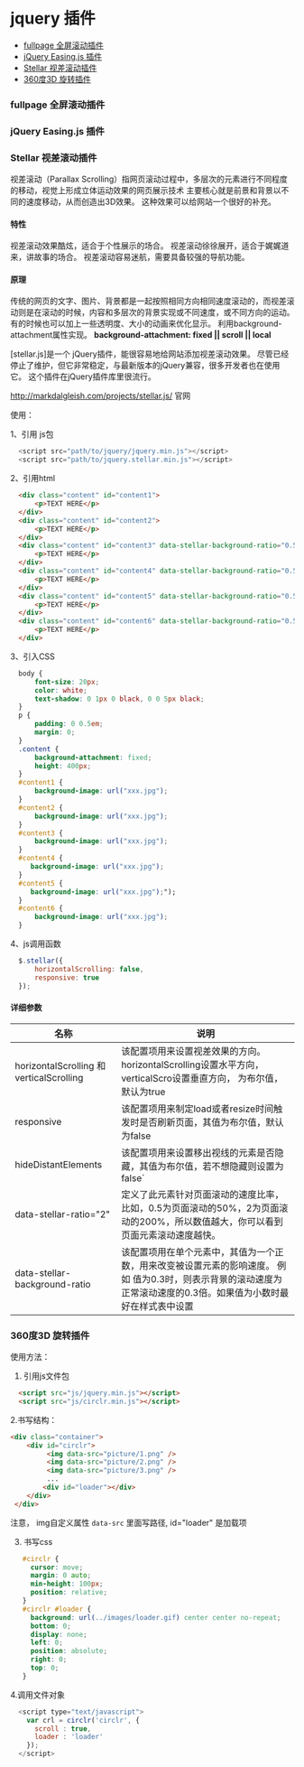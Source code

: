 # jquery 插件
+ [fullpage 全屏滚动插件](#fullpage-全屏滚动插件)
+ [jQuery Easing.js 插件](#jQuery-Easing.js-插件)
+ [Stellar 视差滚动插件](#Stellar-视差滚动插件)
+ [360度3D 旋转插件](#360度3D-旋转插件)

### fullpage 全屏滚动插件

### jQuery Easing.js 插件

### Stellar 视差滚动插件
视差滚动（Parallax Scrolling）指网页滚动过程中，多层次的元素进行不同程度的移动，视觉上形成立体运动效果的网页展示技术
主要核心就是前景和背景以不同的速度移动，从而创造出3D效果。 这种效果可以给网站一个很好的补充。

#### 特性
视差滚动效果酷炫，适合于个性展示的场合。
视差滚动徐徐展开，适合于娓娓道来，讲故事的场合。
视差滚动容易迷航，需要具备较强的导航功能。

#### 原理
传统的网页的文字、图片、背景都是一起按照相同方向相同速度滚动的，而视差滚动则是在滚动的时候，内容和多层次的背景实现或不同速度，或不同方向的运动。
有的时候也可以加上一些透明度、大小的动画来优化显示。 
利用background-attachment属性实现。
**background-attachment: fixed || scroll || local**

[stellar.js]是一个 jQuery插件，能很容易地给网站添加视差滚动效果。 尽管已经停止了维护，但它非常稳定，与最新版本的jQuery兼容，很多开发者也在使用它。 这个插件在jQuery插件库里很流行。

http://markdalgleish.com/projects/stellar.js/   官网

使用：

1、引用 js包 
```javascript
  <script src="path/to/jquery/jquery.min.js"></script>
  <script src="path/to/jquery.stellar.min.js"></script>
```
2、引用html
```html
  <div class="content" id="content1">
      <p>TEXT HERE</p>
  </div>
  <div class="content" id="content2">
      <p>TEXT HERE</p>
  </div>
  <div class="content" id="content3" data-stellar-background-ratio="0.5">
      <p>TEXT HERE</p>
  </div>
  <div class="content" id="content4" data-stellar-background-ratio="0.5">
      <p>TEXT HERE</p>
  </div>
  <div class="content" id="content5" data-stellar-background-ratio="0.5">
      <p>TEXT HERE</p>
  </div>
  <div class="content" id="content6" data-stellar-background-ratio="0.5">
      <p>TEXT HERE</p>
  </div> 
```
3、引入CSS
~~~CSS
  body {
      font-size: 20px;
      color: white;
      text-shadow: 0 1px 0 black, 0 0 5px black;
  }
  p {
      padding: 0 0.5em;
      margin: 0;
  }
  .content {
      background-attachment: fixed;
      height: 400px;
  }
  #content1 {
      background-image: url("xxx.jpg");
  }
  #content2 {
      background-image: url("xxx.jpg");
  }
  #content3 {
      background-image: url("xxx.jpg");
  }
  #content4 {
     background-image: url("xxx.jpg");
  }
  #content5 {
     background-image: url("xxx.jpg");");
  }
  #content6 {
      background-image: url("xxx.jpg");
  }
~~~
4、js调用函数
~~~javascript
  $.stellar({
      horizontalScrolling: false,
      responsive: true
  });
~~~
#### 详细参数

| 名称                                     | 说明                                                         |
| ---------------------------------------- | ------------------------------------------------------------ |
| horizontalScrolling 和 verticalScrolling | 该配置项用来设置视差效果的方向。horizontalScrolling设置水平方向，verticalScro设置垂直方向， 为布尔值，默认为true |
| responsive                               | 该配置项用来制定load或者resize时间触发时是否刷新页面，其值为布尔值，默认为false |
| hideDistantElements                      | 该配置项用来设置移出视线的元素是否隐藏，其值为布尔值，若不想隐藏则设置为false` |
| data-stellar-ratio="2"                   | 定义了此元素针对页面滚动的速度比率，比如，0.5为页面滚动的50%，2为页面滚动的200%，所以数值越大，你可以看到页面元素滚动速度越快。 |
| data-stellar-background-ratio            | 该配置项用在单个元素中，其值为一个正数，用来改变被设置元素的影响速度。 例如 值为0.3时，则表示背景的滚动速度为正常滚动速度的0.3倍。如果值为小数时最好在样式表中设置 |


### 360度3D 旋转插件
使用方法：

1. 引用js文件包
~~~html
  <script src="js/jquery.min.js"></script>
  <script src="js/circlr.min.js"></script>
~~~
2.书写结构：
~~~html
<div class="container">
    <div id="circlr">
         <img data-src="picture/1.png" />
         <img data-src="picture/2.png" /> 
         <img data-src="picture/3.png" />  
         ...
        <div id="loader"></div>
    </div>
 </div>
~~~
注意， img自定义属性 `data-src` 里面写路径, id="loader" 是加载项  

3. 书写css
~~~css
   #circlr {
     cursor: move;
     margin: 0 auto;
     min-height: 100px;
     position: relative;
   }
   #circlr #loader {
     background: url(../images/loader.gif) center center no-repeat;
     bottom: 0;
     display: none;
     left: 0;
     position: absolute;
     right: 0;
     top: 0;
   }
~~~

4.调用文件对象
~~~javascript
  <script type="text/javascript">
    var crl = circlr('circlr', {
      scroll : true,
      loader : 'loader'
    });
  </script>
~~~

